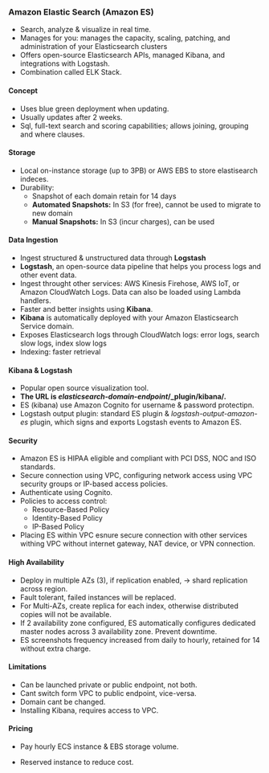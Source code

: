 ### Amazon Elastic Search (Amazon ES)

- Search, analyze & visualize in real time.
- Manages for you: manages the capacity, scaling, patching, and administration of your Elasticsearch clusters
- Offers open-source Elasticsearch APIs, managed Kibana, and integrations with Logstash.
- Combination called ELK Stack.

#### Concept

- Uses blue green deployment when updating.
- Usually updates after 2 weeks.
- Sql, full-text search and scoring capabilities; allows joining, grouping and where clauses.

#### Storage

- Local on-instance storage (up to 3PB) or AWS EBS to store elastisearch indeces.
- Durability: 
  - Snapshot of each domain retain for 14 days
  - **Automated Snapshots:** In S3 (for free), cannot be used to migrate to new domain
  - **Manual Snapshots:** In S3 (incur charges), can be used

#### Data Ingestion

- Ingest structured & unstructured data through **Logstash**
- **Logstash**, an open-source data pipeline that helps you process logs and other event data.
- Ingest throught other services: AWS Kinesis Firehose, AWS IoT, or Amazon CloudWatch Logs. Data can also be loaded using Lambda handlers.
- Faster and better insights using **Kibana**.
- **Kibana** is automatically deployed with your Amazon Elasticsearch Service domain.
- Exposes Elasticsearch logs through CloudWatch logs: error logs, search slow logs, index slow logs
- Indexing: faster retrieval

#### Kibana & Logstash

- Popular open source visualization tool.
- **The URL is *elasticsearch-domain-endpoint*/_plugin/kibana/.**
- ES (kibana) use Amazon Cognito for username & password protectipn.
- Logstash output plugin: standard ES plugin & *logstash-output-amazon-es* plugin,  which signs and exports Logstash events to Amazon ES.

#### Security

- Amazon ES is HIPAA eligible and compliant with PCI DSS, NOC and ISO standards.
- Secure connection using VPC, configuring network access using VPC security groups or IP-based access policies.
- Authenticate using Cognito.
- Policies to access control:
  - Resource-Based Policy
  - Identity-Based Policy
  - IP-Based Policy
- Placing ES within VPC esnure secure connection with other services withing VPC without internet gateway, NAT device, or VPN connection.

#### High Availability

- Deploy in multiple AZs (3), if replication enabled, -> shard replication across region.
- Fault tolerant, failed instances will be replaced.
- For Multi-AZs, create replica for each index, otherwise distributed copies will not be available.
- If 2 availability zone configured, ES automatically configures dedicated master nodes across 3 availability zone. Prevent downtime.
- ES screenshots frequency increased from daily to hourly, retained for 14 without extra charge.

#### Limitations

- Can be launched private or public endpoint, not both.
- Cant switch form VPC to public endpoint, vice-versa.
- Domain cant be changed.
- Installing Kibana, requires access to VPC.

#### Pricing

- Pay hourly ECS instance & EBS storage volume.

- Reserved instance to reduce cost.

  